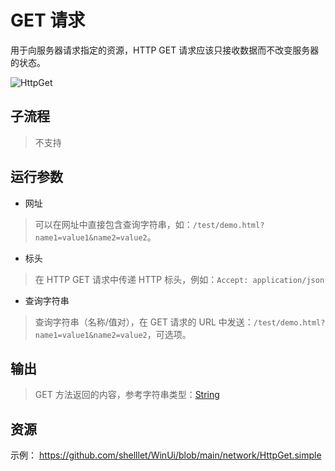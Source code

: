 # GET 请求
用于向服务器请求指定的资源，HTTP GET 请求应该只接收数据而不改变服务器的状态。

![HttpGet](./images/04.png ':size=90%')

## 子流程
> 不支持


## 运行参数

* 网址
> 可以在网址中直接包含查询字符串，如：`/test/demo.html?name1=value1&name2=value2`。
* 标头
> 在 HTTP GET 请求中传递 HTTP 标头，例如：`Accept: application/json`

* 查询字符串
> 查询字符串（名称/值对），在 GET 请求的 URL 中发送：`/test/demo.html?name1=value1&name2=value2`，可选项。

## 输出

> GET 方法返回的内容，参考字符串类型：[String](./types/String.md)    

## 资源

示例： https://github.com/shelllet/WinUi/blob/main/network/HttpGet.simple




